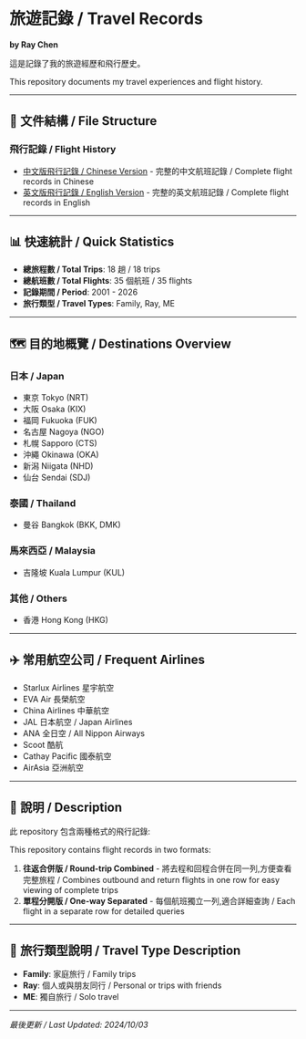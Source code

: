 # 旅遊記錄 / Travel Records
**by Ray Chen**

這是記錄了我的旅遊經歷和飛行歷史。

This repository documents my travel experiences and flight history.

---

## 📂 文件結構 / File Structure

### 飛行記錄 / Flight History
- [中文版飛行記錄 / Chinese Version](./flight-history-zh.md) - 完整的中文航班記錄 / Complete flight records in Chinese
- [英文版飛行記錄 / English Version](./flight-history-en.md) - 完整的英文航班記錄 / Complete flight records in English

---

## 📊 快速統計 / Quick Statistics

- **總旅程數 / Total Trips**: 18 趟 / 18 trips
- **總航班數 / Total Flights**: 35 個航班 / 35 flights
- **記錄期間 / Period**: 2001 - 2026
- **旅行類型 / Travel Types**: Family, Ray, ME

---

## 🗺️ 目的地概覽 / Destinations Overview

### 日本 / Japan
- 東京 Tokyo (NRT)
- 大阪 Osaka (KIX)
- 福岡 Fukuoka (FUK)
- 名古屋 Nagoya (NGO)
- 札幌 Sapporo (CTS)
- 沖繩 Okinawa (OKA)
- 新潟 Niigata (NHD)
- 仙台 Sendai (SDJ)

### 泰國 / Thailand
- 曼谷 Bangkok (BKK, DMK)

### 馬來西亞 / Malaysia
- 吉隆坡 Kuala Lumpur (KUL)

### 其他 / Others
- 香港 Hong Kong (HKG)

---

## ✈️ 常用航空公司 / Frequent Airlines

- Starlux Airlines 星宇航空
- EVA Air 長榮航空
- China Airlines 中華航空
- JAL 日本航空 / Japan Airlines
- ANA 全日空 / All Nippon Airways
- Scoot 酷航
- Cathay Pacific 國泰航空
- AirAsia 亞洲航空

---

## 📝 說明 / Description

此 repository 包含兩種格式的飛行記錄:

This repository contains flight records in two formats:

1. **往返合併版 / Round-trip Combined** - 將去程和回程合併在同一列,方便查看完整旅程 / Combines outbound and return flights in one row for easy viewing of complete trips
2. **單程分開版 / One-way Separated** - 每個航班獨立一列,適合詳細查詢 / Each flight in a separate row for detailed queries

---

## 🔖 旅行類型說明 / Travel Type Description

- **Family**: 家庭旅行 / Family trips
- **Ray**: 個人或與朋友同行 / Personal or trips with friends
- **ME**: 獨自旅行 / Solo travel

---

*最後更新 / Last Updated: 2024/10/03*